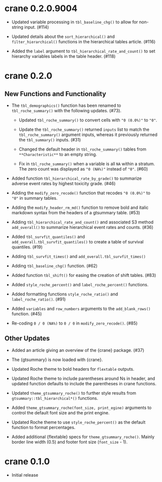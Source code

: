 # crane 0.2.0.9004

* Updated variable processing in `tbl_baseline_chg()` to allow for non-string input. (#114)

* Updated details about the `sort_hierarchical()` and `filter_hierarchical()` functions in the hierarchical tables article. (#116)

* Added the `label` argument to `tbl_hierarchical_rate_and_count()` to set hierarchy variables labels in the table header. (#118)

# crane 0.2.0

## New Functions and Functionality

* The `tbl_demographics()` function has been renamed to `tbl_roche_summary()` with the following updates. (#73).

  * Updated `tbl_roche_summary()` to convert cells with `"0 (0.0%)"` to `"0"`.
  
  * Update the `tbl_roche_summary()` returned `inputs` list to match the `tbl_roche_summary()` argument inputs, whereas it previously returned the `tbl_summary()` inputs. (#31)
  
  * Changed the default header in `tbl_roche_summary()` tables from `**Characteristic**` to an empty string.
  
  * Fix in `tbl_roche_summary()` when a variable is all `NA` within a stratum. The zero count was displayed as `"0 (NA%)"` instead of `"0"`. (#60)

* Added function `tbl_hierarchical_rate_by_grade()` to summarize adverse event rates by highest toxicity grade. (#46)

* Adding the `modify_zero_recode()` function that recodes `"0 (0.0%)"` to `"0"` in summary tables.

* Adding the `modify_header_rm_md()` function to remove bold and italic markdown syntax from the headers of a gtsummary table. (#53)

* Adding `tbl_hierarchical_rate_and_count()` and associated S3 method `add_overall()` to summarize hierarchical event rates and counts. (#36)

* Added `tbl_survfit_quantiles()` and `add_overall.tbl_survfit_quantiles()` to create a table of survival quantiles. (#19)

* Adding `tbl_survfit_times()` and `add_overall.tbl_survfit_times()`

* Adding `tbl_baseline_chg()` function. (#62)

* Added function `tbl_shift()` for easing the creation of shift tables. (#83)

* Added `style_roche_percent()` and `label_roche_percent()` functions.

* Added formatting functions `style_roche_ratio()` and `label_roche_ratio()`. (#91)

* Added `variables` and `row_numbers` arguments to the `add_blank_rows()` function. (#45)

* Re-coding `0 / 0 (NA%)` to `0 / 0` in `modify_zero_recode()`. (#85)

## Other Updates

* Added an article giving an overview of the {crane} package. (#37)

* The {gtsummary} is now loaded with {crane}.

* Updated Roche theme to bold headers for `flextable` outputs.

* Updated Roche theme to include parentheses around Ns in header, and updated function defaults to include the parentheses in crane functions.

* Updated `theme_gtsummary_roche()` to further style results from `gtsummary::tbl_hierarchical*()` functions.

* Added `theme_gtsummary_roche(font_size, print_egine)` arguments to control the default font size and the print engine.

* Updated Roche theme to use `style_roche_percent()` as the default function to format percentages.

* Added additional {flextable} specs for `theme_gtsummary_roche()`. Mainly border line width (0.5) and footer font size (`font_size` - 1).

# crane 0.1.0

* Initial release

